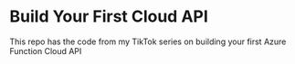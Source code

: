 # Build Your First Cloud API
This repo has the code from my TikTok series on building your first Azure Function Cloud API
